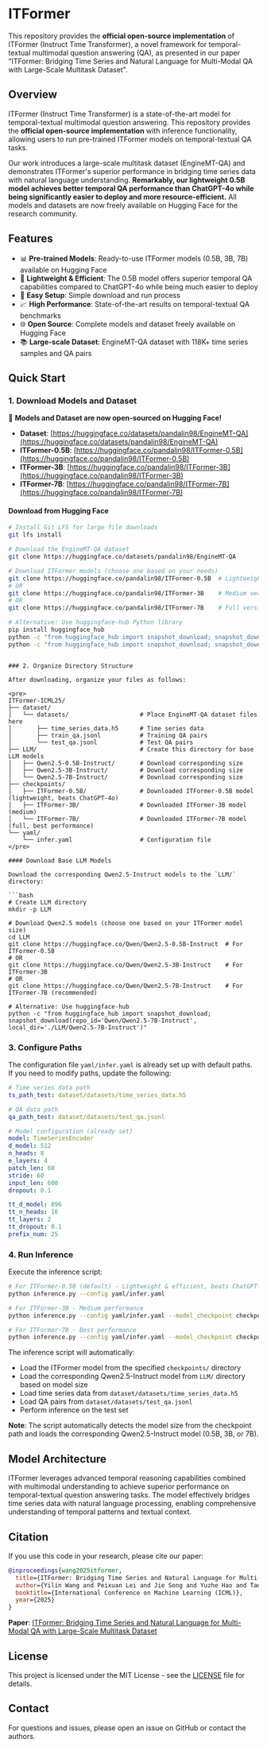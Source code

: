 # ITFormer

This repository provides the **official open-source implementation** of ITFormer (Instruct Time Transformer), a novel framework for temporal-textual multimodal question answering (QA), as presented in our paper "ITFormer: Bridging Time Series and Natural Language for Multi-Modal QA with Large-Scale Multitask Dataset".

## Overview

ITFormer (Instruct Time Transformer) is a state-of-the-art model for temporal-textual multimodal question answering. This repository provides the **official open-source implementation** with inference functionality, allowing users to run pre-trained ITFormer models on temporal-textual QA tasks.

Our work introduces a large-scale multitask dataset (EngineMT-QA) and demonstrates ITFormer's superior performance in bridging time series data with natural language understanding. **Remarkably, our lightweight 0.5B model achieves better temporal QA performance than ChatGPT-4o while being significantly easier to deploy and more resource-efficient.** All models and datasets are now freely available on Hugging Face for the research community.

## Features

- 📊 **Pre-trained Models**: Ready-to-use ITFormer models (0.5B, 3B, 7B) available on Hugging Face
- 🚀 **Lightweight & Efficient**: The 0.5B model offers superior temporal QA capabilities compared to ChatGPT-4o while being much easier to deploy
- 🎯 **Easy Setup**: Simple download and run process
- 📈 **High Performance**: State-of-the-art results on temporal-textual QA benchmarks
- 🌐 **Open Source**: Complete models and dataset freely available on Hugging Face
- 📚 **Large-scale Dataset**: EngineMT-QA dataset with 118K+ time series samples and QA pairs

## Quick Start

### 1. Download Models and Dataset

🎉 **Models and Dataset are now open-sourced on Hugging Face!**

- **Dataset**: [https://huggingface.co/datasets/pandalin98/EngineMT-QA](https://huggingface.co/datasets/pandalin98/EngineMT-QA)
- **ITFormer-0.5B**: [https://huggingface.co/pandalin98/ITFormer-0.5B](https://huggingface.co/pandalin98/ITFormer-0.5B)
- **ITFormer-3B**: [https://huggingface.co/pandalin98/ITFormer-3B](https://huggingface.co/pandalin98/ITFormer-3B)
- **ITFormer-7B**: [https://huggingface.co/pandalin98/ITFormer-7B](https://huggingface.co/pandalin98/ITFormer-7B)

#### Download from Hugging Face

```bash
# Install Git LFS for large file downloads
git lfs install

# Download the EngineMT-QA dataset
git clone https://huggingface.co/datasets/pandalin98/EngineMT-QA

# Download ITFormer models (choose one based on your needs)
git clone https://huggingface.co/pandalin98/ITFormer-0.5B  # Lightweight version (beats ChatGPT-4o, easy deployment)
# OR
git clone https://huggingface.co/pandalin98/ITFormer-3B    # Medium version  
# OR
git clone https://huggingface.co/pandalin98/ITFormer-7B    # Full version (best performance)

# Alternative: Use huggingface-hub Python library
pip install huggingface_hub
python -c "from huggingface_hub import snapshot_download; snapshot_download(repo_id='pandalin98/EngineMT-QA', repo_type='dataset')"
python -c "from huggingface_hub import snapshot_download; snapshot_download(repo_id='pandalin98/ITFormer-7B')"
```
```

### 2. Organize Directory Structure

After downloading, organize your files as follows:

<pre>
ITFormer-ICML25/
├── dataset/
│   └── datasets/                    # Place EngineMT-QA dataset files here
│       ├── time_series_data.h5      # Time series data
│       ├── train_qa.jsonl           # Training QA pairs
│       └── test_qa.jsonl            # Test QA pairs
├── LLM/                             # Create this directory for base LLM models
│   ├── Qwen2.5-0.5B-Instruct/       # Download corresponding size
│   ├── Qwen2.5-3B-Instruct/         # Download corresponding size
│   └── Qwen2.5-7B-Instruct/         # Download corresponding size
├── checkpoints/
│   ├── ITFormer-0.5B/               # Downloaded ITFormer-0.5B model (lightweight, beats ChatGPT-4o)
│   ├── ITFormer-3B/                 # Downloaded ITFormer-3B model (medium)
│   └── ITFormer-7B/                 # Downloaded ITFormer-7B model (full, best performance)
└── yaml/
    └── infer.yaml                   # Configuration file
</pre>

#### Download Base LLM Models

Download the corresponding Qwen2.5-Instruct models to the `LLM/` directory:

```bash
# Create LLM directory
mkdir -p LLM

# Download Qwen2.5 models (choose one based on your ITFormer model size)
cd LLM
git clone https://huggingface.co/Qwen/Qwen2.5-0.5B-Instruct  # For ITFormer-0.5B
# OR
git clone https://huggingface.co/Qwen/Qwen2.5-3B-Instruct    # For ITFormer-3B
# OR
git clone https://huggingface.co/Qwen/Qwen2.5-7B-Instruct    # For ITFormer-7B (recommended)

# Alternative: Use huggingface-hub
python -c "from huggingface_hub import snapshot_download; snapshot_download(repo_id='Qwen/Qwen2.5-7B-Instruct', local_dir='./LLM/Qwen2.5-7B-Instruct')"
```

### 3. Configure Paths

The configuration file `yaml/infer.yaml` is already set up with default paths. If you need to modify paths, update the following:

```yaml
# Time series data path
ts_path_test: dataset/datasets/time_series_data.h5

# QA data path  
qa_path_test: dataset/datasets/test_qa.jsonl

# Model configuration (already set)
model: TimeSeriesEncoder
d_model: 512
n_heads: 8
e_layers: 4
patch_len: 60
stride: 60
input_len: 600
dropout: 0.1

tt_d_model: 896
tt_n_heads: 16
tt_layers: 2
tt_dropout: 0.1
prefix_num: 25
```

### 4. Run Inference

Execute the inference script:

```bash
# For ITFormer-0.5B (default) - Lightweight & efficient, beats ChatGPT-4o
python inference.py --config yaml/infer.yaml

# For ITFormer-3B - Medium performance
python inference.py --config yaml/infer.yaml --model_checkpoint checkpoints/ITFormer-3B

# For ITFormer-7B - Best performance
python inference.py --config yaml/infer.yaml --model_checkpoint checkpoints/ITFormer-7B
```

The inference script will automatically:
- Load the ITFormer model from the specified `checkpoints/` directory
- Load the corresponding Qwen2.5-Instruct model from `LLM/` directory based on model size
- Load time series data from `dataset/datasets/time_series_data.h5`
- Load QA pairs from `dataset/datasets/test_qa.jsonl`
- Perform inference on the test set

**Note**: The script automatically detects the model size from the checkpoint path and loads the corresponding Qwen2.5-Instruct model (0.5B, 3B, or 7B).

## Model Architecture

ITFormer leverages advanced temporal reasoning capabilities combined with multimodal understanding to achieve superior performance on temporal-textual question answering tasks. The model effectively bridges time series data with natural language processing, enabling comprehensive understanding of temporal patterns and textual context.

## Citation

If you use this code in your research, please cite our paper:

```bibtex
@inproceedings{wang2025itformer,
  title={ITFormer: Bridging Time Series and Natural Language for Multi-Modal QA with Large-Scale Multitask Dataset},
  author={Yilin Wang and Peixuan Lei and Jie Song and Yuzhe Hao and Tao Chen and Yuxuan Zhang and Lei Jia and Yuanxiang Li and Zhongyu Wei},
  booktitle={International Conference on Machine Learning (ICML)},
  year={2025}
}
```

**Paper**: [ITFormer: Bridging Time Series and Natural Language for Multi-Modal QA with Large-Scale Multitask Dataset](https://arxiv.org/abs/2506.20093)

## License

This project is licensed under the MIT License - see the [LICENSE](LICENSE) file for details.

## Contact

For questions and issues, please open an issue on GitHub or contact the authors.

